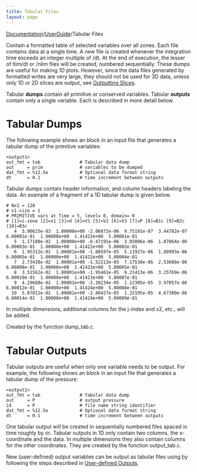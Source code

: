 ```yaml
---
title: Tabular Files
layout: page
---
```

[Documentation]({{site.baseurl}}/AthenaDocs)/[UserGuide]({{site.baseurl}}/AthenaDocsUG)/Tabular Files

Contain a formatted table of selected variables over all zones.  Each file contains data at a single time.
A new file is created whenever the integration time exceeds an integer multiple of <output>/dt. At the end of execution, the lesser of tlim/dt or <time>/nlim
files will be created,
numbered sequentially.  These dumps are useful for making 1D plots.  However, since the data files generated by
formatted writes are very large, they should not be used for 3D data, unless only 1D or 2D slices
are output, see [Outputting Slices]({{site.baseurl}}/AthenaDocsUGSlices).

Tabular **dumps** contain all primitive or conserved variables.  Tabular **outputs** contain only a single
variable.  Each is described in more detail below.

Tabular Dumps
=============

The following example shows an <output> block in an input file that generates a tabular dump of the primitive variables:

	<output1>
	out_fmt = tab               # Tabular data dump
	out     = prim              # variables to be dumped
	dat_fmt = %12.5e            # Optional data format string
	dt      = 0.1               # time increment between outputs


Tabular dumps contain header information, and column headers labeling the data.  An example of a fragment of a
1D tabular dump is given below.

	# Nx1 = 128
	# x1-size = 1
	# PRIMITIVE vars at Time = 5, level= 0, domain= 0
	# [1]=i-zone [2]=x1 [3]=d [4]=V1 [5]=V2 [6]=V3 [7]=P [8]=B1c [9]=B2c [10]=B3c
	   4  3.90625e-03  1.00000e+00 -2.06872e-06  9.75191e-07  3.44782e-07  6.00001e-01  1.00000e+00  1.41422e+00  5.00001e-01
	   5  1.17188e-02  1.00000e+00 -6.47191e-06  3.05086e-06  1.07864e-06  6.00003e-01  1.00000e+00  1.41422e+00  5.00002e-01
	   6  1.95312e-02  1.00001e+00 -1.08597e-05  5.11927e-06  1.80993e-06  6.00005e-01  1.00000e+00  1.41422e+00  5.00004e-01
	   7  2.73438e-02  1.00001e+00 -1.52213e-05  7.17538e-06  2.53688e-06  6.00008e-01  1.00000e+00  1.41423e+00  5.00005e-01
	   8  3.51562e-02  1.00001e+00 -1.95461e-05  9.21413e-06  3.25769e-06  6.00010e-01  1.00000e+00  1.41423e+00  5.00007e-01
	   9  4.29688e-02  1.00001e+00 -2.38234e-05  1.12305e-05  3.97057e-06  6.00012e-01  1.00000e+00  1.41424e+00  5.00008e-01
	  10  5.07812e-02  1.00001e+00 -2.80427e-05  1.32195e-05  4.67380e-06  6.00014e-01  1.00000e+00  1.41424e+00  5.00009e-01

In multiple dimensions, additional columns for the j-index and x2, etc., will be added.

Created by the function dump_tab.c.

Tabular Outputs
===============

Tabular outputs are useful when only one variable needs to be output.  For example,
the following shows an <output> block in an input file that generates a tabular dump of the pressure:

	<output1>
	out_fmt = tab               # Tabular data dump
	out     = P                 # output pressure
	id      = P                 # file name string identifier
	dat_fmt = %12.5e            # Optional data format string
	dt      = 0.1               # time increment between outputs

One tabular output will be created in sequentially numbered files spaced in time roughly by `dt`.  Tabular
outputs in 1D only contain two columns, the x-coordinate and the data.  In multiple dimensions they also contain
columns for the other coordinates.  They are created by the function output_tab.c.

New (user-defined) output variables can be output as tabular files using by following the steps described in
[User-defined Outputs]({{site.baseurl}}/AthenaDocsUGUserExpress).
